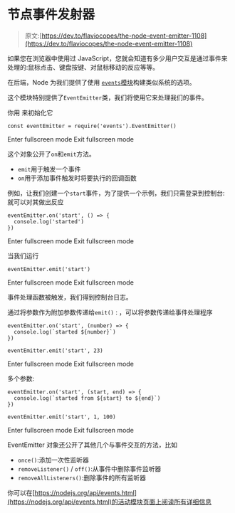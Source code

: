 # 节点事件发射器

> 原文:[https://dev.to/flaviocopes/the-node-event-emitter-1108](https://dev.to/flaviocopes/the-node-event-emitter-1108)

如果您在浏览器中使用过 JavaScript，您就会知道有多少用户交互是通过事件来处理的:鼠标点击、键盘按键、对鼠标移动的反应等等。

在后端，Node 为我们提供了使用 [`events`模块](https://nodejs.org/api/events.html)构建类似系统的选项。

这个模块特别提供了`EventEmitter`类，我们将使用它来处理我们的事件。

你用
来初始化它

```
const eventEmitter = require('events').EventEmitter() 
```

Enter fullscreen mode Exit fullscreen mode

这个对象公开了`on`和`emit`方法。

*   `emit`用于触发一个事件
*   `on`用于添加事件触发时将要执行的回调函数

例如，让我们创建一个`start`事件，为了提供一个示例，我们只需登录到控制台:
就可以对其做出反应

```
eventEmitter.on('start', () => {
  console.log('started')
}) 
```

Enter fullscreen mode Exit fullscreen mode

当我们运行

```
eventEmitter.emit('start') 
```

Enter fullscreen mode Exit fullscreen mode

事件处理函数被触发，我们得到控制台日志。

通过将参数作为附加参数传递给`emit()` :
，可以将参数传递给事件处理程序

```
eventEmitter.on('start', (number) => {
  console.log(`started ${number}`)
})

eventEmitter.emit('start', 23) 
```

Enter fullscreen mode Exit fullscreen mode

多个参数:

```
eventEmitter.on('start', (start, end) => {
  console.log(`started from ${start} to ${end}`)
})

eventEmitter.emit('start', 1, 100) 
```

Enter fullscreen mode Exit fullscreen mode

EventEmitter 对象还公开了其他几个与事件交互的方法，比如

*   `once()`:添加一次性监听器
*   `removeListener()` / `off()`:从事件中删除事件监听器
*   `removeAllListeners()`:删除事件的所有监听器

你可以在[https://nodejs.org/api/events.html](https://nodejs.org/api/events.html)的活动模块页面上阅读所有详细信息